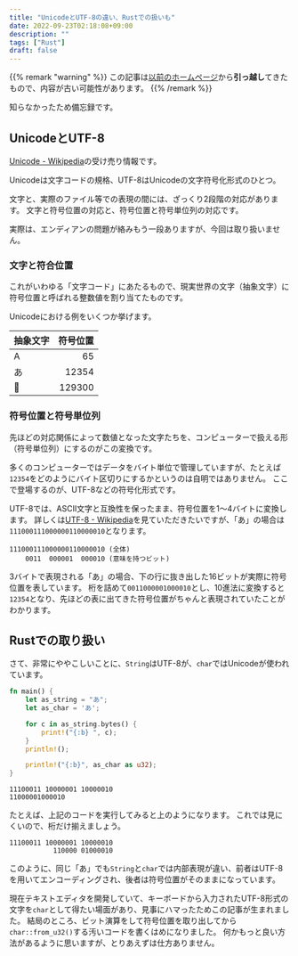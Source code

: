 ```yaml
---
title: "UnicodeとUTF-8の違い、Rustでの扱いも"
date: 2022-09-23T02:18:08+09:00
description: ""
tags: ["Rust"]
draft: false
---
```


{{% remark "warning" %}}
この記事は[以前のホームページ](https://github.com/kakudo415/kakudokentaro.com)から**引っ越し**てきたもので、内容が古い可能性があります。
{{% /remark %}}

知らなかったため備忘録です。

## UnicodeとUTF-8

[Unicode - Wikipedia](https://ja.wikipedia.org/wiki/Unicode)の受け売り情報です。

Unicodeは文字コードの規格、UTF-8はUnicodeの文字符号化形式のひとつ。

文字と、実際のファイル等での表現の間には、ざっくり2段階の対応があります。
文字と符号位置の対応と、符号位置と符号単位列の対応です。

実際は、エンディアンの問題が絡みもう一段ありますが、今回は取り扱いません。

### 文字と符合位置

これがいわゆる「文字コード」にあたるもので、現実世界の文字（抽象文字）に符号位置と呼ばれる整数値を割り当てたものです。

Unicodeにおける例をいくつか挙げます。

| 抽象文字 | 符号位置 |
| -------- | -------: |
| A        |       65 |
| あ       |    12354 |
| 🤔        |   129300 |

### 符号位置と符号単位列

先ほどの対応関係によって数値となった文字たちを、コンピューターで扱える形（符号単位列）にするのがこの変換です。

多くのコンピューターではデータをバイト単位で管理していますが、たとえば`12354`をどのようにバイト区切りにするかというのは自明ではありません。
ここで登場するのが、UTF-8などの符号化形式です。

UTF-8では、ASCII文字と互換性を保ったまま、符号位置を1～4バイトに変換します。
詳しくは[UTF-8 - Wikipedia](https://ja.wikipedia.org/wiki/UTF-8)を見ていただきたいですが、「あ」の場合は`111000111000000110000010`となります。

```
111000111000000110000010 (全体)
    0011  000001  000010 (意味を持つビット)
```

3バイトで表現される「あ」の場合、下の行に抜き出した16ビットが実際に符号位置を表しています。
桁を詰めて`0011000001000010`とし、10進法に変換すると`12354`となり、先ほどの表に出てきた符号位置がちゃんと表現されていたことがわかります。

## Rustでの取り扱い

さて、非常にややこしいことに、`String`はUTF-8が、`char`ではUnicodeが使われています。

```rust
fn main() {
    let as_string = "あ";
    let as_char = 'あ';

    for c in as_string.bytes() {
        print!("{:b} ", c);
    }
    println!();

    println!("{:b}", as_char as u32);
}
```

```
11100011 10000001 10000010 
11000001000010
```

たとえば、上記のコードを実行してみると上のようになります。
これでは見にくいので、桁だけ揃えましょう。

```
11100011 10000001 10000010 
           110000 01000010
```

このように、同じ「あ」でも`String`と`char`では内部表現が違い、前者はUTF-8を用いてエンコーディングされ、後者は符号位置がそのままになっています。

現在テキストエディタを開発していて、キーボードから入力されたUTF-8形式の文字を`char`として得たい場面があり、見事にハマったためこの記事が生まれました。
結局のところ、ビット演算をして符号位置を取り出してから`char::from_u32()`する汚いコードを書くはめになりました。
何かもっと良い方法があるように思いますが、とりあえずは仕方ありません。
